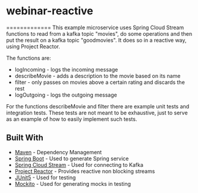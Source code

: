 # webinar-reactive
=============
This example microservice uses Spring Cloud Stream functions to read from a kafka topic "movies", do some operations and then put the result on a kafka topic "goodmovies". It does so in a reactive way, using Project Reactor.

The functions are:
* logIncoming - logs the incoming message
* describeMovie - adds a description to the movie based on its name
* filter - only passes on movies above a certain rating and discards the rest
* logOutgoing - logs the outgoing message

For the functions describeMovie and filter there are example unit tests and integration tests. These tests are not meant to be exhaustive, just to serve as an example of how to easily implement such tests.


## Built With

* [Maven](https://maven.apache.org/) - Dependency Management
* [Spring Boot](https://start.spring.io) - Used to generate Spring service
* [Spring Cloud Stream](https://spring.io/projects/spring-cloud-stream) - Used for connecting to Kafka
* [Project Reactor](https://projectreactor.io) - Provides reactive non blocking streams
* [JUnit5](https://junit.org/junit5/) - Used for testing
* [Mockito](https://site.mockito.org) - Used for generating mocks in testing
